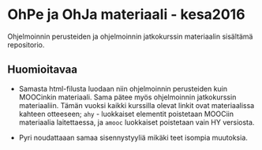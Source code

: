 # OhPe ja OhJa materiaali - kesa2016

Ohjelmoinnin perusteiden ja ohjelmoinnin jatkokurssin materiaalin sisältämä repositorio.

## Huomioitavaa
* Samasta html-filusta luodaan niin ohjelmoinnin perusteiden kuin MOOCinkin materiaali. Sama pätee myös ohjelmoinnin jatkokurssin materiaaliin. Tämän vuoksi kaikki kurssilla olevat linkit ovat materiaalissa kahteen otteeseen; `ahy` - luokkaiset elementit poistetaan MOOCiin materiaalia laitettaessa, ja `amooc` luokkaiset poistetaan vain HY versiosta.

* Pyri noudattaaan samaa sisennystyyliä mikäki teet isompia muutoksia.
